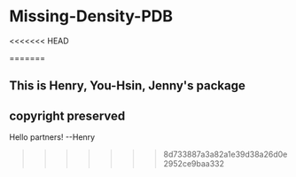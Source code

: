 # Missing-Density-PDB
<<<<<<< HEAD

=======
## This is Henry, You-Hsin, Jenny's package
## copyright preserved

Hello partners! --Henry
>>>>>>> 8d733887a3a82a1e39d38a26d0e2952ce9baa332
